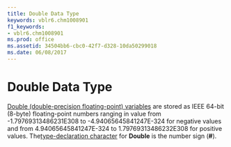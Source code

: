 ```yaml
---
title: Double Data Type
keywords: vblr6.chm1008901
f1_keywords:
- vblr6.chm1008901
ms.prod: office
ms.assetid: 34504bb6-cbc0-42f7-d328-10da50299018
ms.date: 06/08/2017
---
```



# Double Data Type

[Double (double-precision floating-point) variables](../../Glossary/vbe-glossary.md#double-data-type) are stored as IEEE 64-bit (8-byte) floating-point numbers ranging in value from -1.79769313486231E308 to -4.94065645841247E-324 for negative values and from 4.94065645841247E-324 to 1.79769313486232E308 for positive values. The[type-declaration character](../../Glossary/vbe-glossary.md#type-declaration-character) for **Double** is the number sign (**#**).


